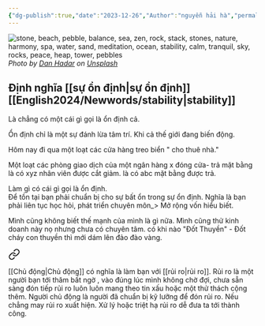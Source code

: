 ```yaml
---
{"dg-publish":true,"date":"2023-12-26","Author":"nguyễn hải hà","permalink":"/Dairy/Tiền lương là một chiếc gông êm ái/","dgPassFrontmatter":true,"noteIcon":"2","created":"2023-12-26T09:54:57.690+07:00","updated":"2023-12-29T19:10:27.540+07:00"}
---
```



![stone, beach, pebble, balance, sea, zen, rock, stack, stones, nature, harmony, spa, water, sand, meditation, ocean, stability, calm, tranquil, sky, rocks, peace, heap, tower, pebbles ](https://images.unsplash.com/photo-1631277877896-4ce2b6770da5?crop=entropy&cs=tinysrgb&fit=max&fm=jpg&ixid=M3wzNjAwOTd8MHwxfHNlYXJjaHw0fHxzdGFiaWxpdHl8ZW58MHwwfHx8MTcwMzU1OTc2OHww&ixlib=rb-4.0.3&q=80&w=1080)
*Photo by [Dan Hadar](https://unsplash.com/@danhadar?utm_source=Obsidian%20Image%20Inserter%20Plugin&utm_medium=referral) on [Unsplash](https://unsplash.com/?utm_source=Obsidian%20Image%20Inserter%20Plugin&utm_medium=referral)*

## Định nghĩa [[sự ổn định\|sự ổn định]] [[English2024/Newwords/stability\|stability]] 

Là chẳng có một cái gì gọi là ổn định cả.

Ổn định chỉ là một sự đánh lừa tâm trí.
Khi cả thế giới đang biến động.

Hôm nay đi qua một loạt các cửa hàng treo biển " cho thuê nhà."

Một loạt các phòng giao dịch của một ngân hàng x đóng cửa- trả mặt bằng là có xyz nhân viên được cắt giảm. là có abc mặt bằng được trả.

Làm gì có cái gì gọi là ổn định.  
Để tồn tại bạn phải chuẩn bị cho sự bất ổn trong sự ổn định.
Nghĩa là bạn phải liên tục học hỏi, phát triển chuyên môn_> Mở rộng vốn hiểu biết.

Mình cũng không biết thế mạnh của mình là gì nữa. Mình cũng thử kinh doanh này nọ nhưng chưa có chuyên tâm. có khi nào "Đốt Thuyền" - Đốt cháy con thuyền thì mới dám lên đảo đào vàng.


<div class="transclusion internal-embed is-loaded"><a class="markdown-embed-link" href="/book-reading-2024/nhung-cau-noi-hay-trong-sach/chu-dong-va-rui-ro/" aria-label="Open link"><svg xmlns="http://www.w3.org/2000/svg" width="24" height="24" viewBox="0 0 24 24" fill="none" stroke="currentColor" stroke-width="2" stroke-linecap="round" stroke-linejoin="round" class="svg-icon lucide-link"><path d="M10 13a5 5 0 0 0 7.54.54l3-3a5 5 0 0 0-7.07-7.07l-1.72 1.71"></path><path d="M14 11a5 5 0 0 0-7.54-.54l-3 3a5 5 0 0 0 7.07 7.07l1.71-1.71"></path></svg></a><div class="markdown-embed">





[[Chủ động\|Chủ động]] có nghĩa là làm bạn với [[rủi ro\|rủi ro]].
Rủi ro là một người bạn tới thăm bất ngờ , vào đúng lúc mình không chờ đợi, chưa sẵn sàng đón tiếp
rủi ro luôn luôn mang theo tin xấu hoặc một thử thách cộng thêm.
Người chủ động là người đã chuẩn bị kỹ lưỡng để đón rủi ro. Nếu chẳng may rủi ro xuất hiện. Xử lý hoặc triệt hạ rủi ro dễ đưa ta tới thành công.

</div></div>
